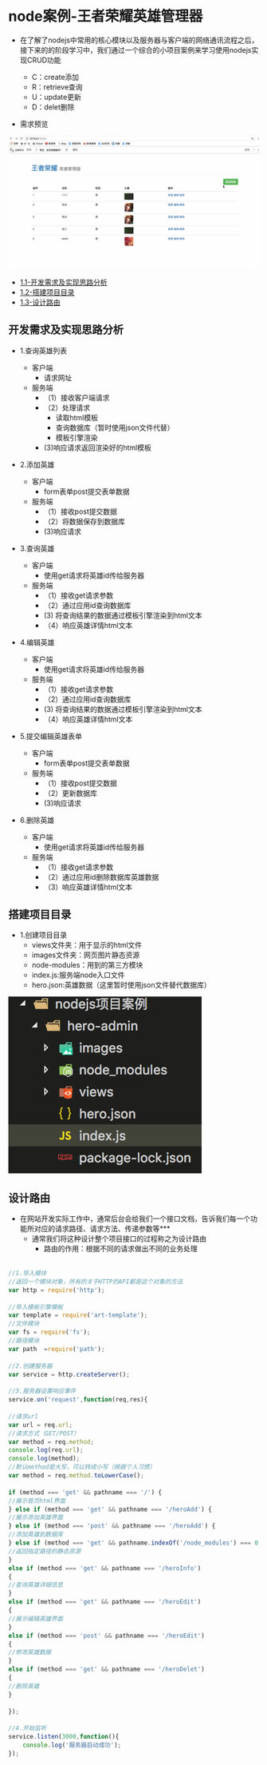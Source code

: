 # node案例-王者荣耀英雄管理器

* 在了解了nodejs中常用的核心模块以及服务器与客户端的网络通讯流程之后，接下来的的阶段学习中，我们通过一个综合的小项目案例来学习使用nodejs实现CRUD功能
    * C：create添加
    * R：retrieve查询
    * U：update更新
    * D：delet删除

* 需求预览

![](images/0601.gif)

* [1.1-开发需求及实现思路分析](#1.1)
* [1.2-搭建项目目录](#1.2)
* [1.3-设计路由](#1.3)

## <h2 id=1.1>开发需求及实现思路分析</h2>

* 1.查询英雄列表
    * 客户端
        * 请求网址
    * 服务端
        * （1）接收客户端请求
        * （2）处理请求
            * 读取html模板
            * 查询数据库（暂时使用json文件代替）
            * 模板引擎渲染
        *  (3)响应请求返回渲染好的html模板

* 2.添加英雄
    * 客户端
        * form表单post提交表单数据
    * 服务端
        * （1）接收post提交数据
        * （2）将数据保存到数据库
        *  (3)响应请求

* 3.查询英雄
    * 客户端
        * 使用get请求将英雄id传给服务器
    * 服务端
        * （1）接收get请求参数
        * （2）通过应用id查询数据库
        *  (3) 将查询结果的数据通过模板引擎渲染到html文本
        * （4）响应英雄详情html文本

* 4.编辑英雄
    * 客户端
        * 使用get请求将英雄id传给服务器
    * 服务端
        * （1）接收get请求参数
        * （2）通过应用id查询数据库
        *  (3) 将查询结果的数据通过模板引擎渲染到html文本
        * （4）响应英雄详情html文本

* 5.提交编辑英雄表单
    * 客户端
        * form表单post提交表单数据
    * 服务端
        * （1）接收post提交数据
        * （2）更新数据库
        *  (3)响应请求

* 6.删除英雄
    * 客户端
        * 使用get请求将英雄id传给服务器
    * 服务端
        * （1）接收get请求参数
        * （2）通过应用id删除数据库英雄数据
        * （3）响应英雄详情html文本

## <h2 id=1.2>搭建项目目录</h2>

* 1.创建项目目录
    * views文件夹：用于显示的html文件
    * images文件夹：网页图片静态资源
    * node-modules：用到的第三方模块
    * index.js:服务端node入口文件
    * hero.json:英雄数据（这里暂时使用json文件替代数据库）

![](images/0701.png)

## <h2 id=1.3>设计路由</h2>

* 在网站开发实际工作中，通常后台会给我们一个接口文档，告诉我们每一个功能所对应的请求路径、请求方法、传递参数等***
    * 通常我们将这种设计整个项目接口的过程称之为设计路由
        * 路由的作用：根据不同的请求做出不同的业务处理

```javascript

//1.导入模块
//返回一个模块对象，所有的关于HTTP的API都是这个对象的方法
var http = require('http');

//导入模板引擎模板
var template = require('art-template');
//文件模块
var fs = require('fs');
//路径模块
var path  =require('path');

//2.创建服务器
var service = http.createServer();

//3.服务器设置响应事件
service.on('request',function(req,res){

//请求url
var url = req.url;
//请求方式（GET/POST）
var method = req.method;
console.log(req.url);
console.log(method);
//默认method是大写，可以转成小写（根据个人习惯）
var method = req.method.toLowerCase();

if (method === 'get' && pathname === '/') {
//展示首页html界面
} else if (method === 'get' && pathname === '/heroAdd') {
//展示添加英雄界面
} else if (method === 'post' && pathname === '/heroAdd') {
//添加英雄到数据库
} else if (method === 'get' && pathname.indexOf('/node_modules') === 0 || pathname.indexOf('/images') === 0) {
//返回指定路径的静态资源
}
else if (method === 'get' && pathname === '/heroInfo')
{
//查询英雄详细信息
}
else if (method === 'get' && pathname === '/heroEdit')
{
//展示编辑英雄界面
}
else if (method === 'post' && pathname === '/heroEdit')
{
//修改英雄数据
}
else if (method === 'get' && pathname === '/heroDelet')
{
//删除英雄
}

});

//4.开始监听
service.listen(3000,function(){
	console.log('服务器启动成功');
});

```